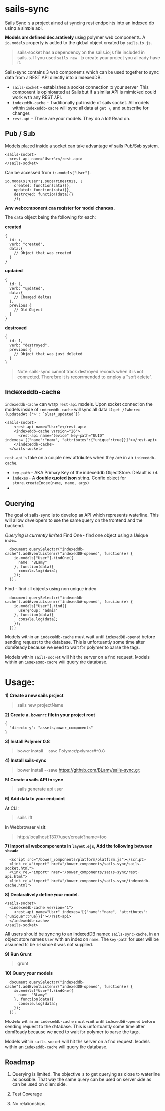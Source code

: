 # sails-sync
Sails Sync is a project aimed at syncing rest endpoints into an indexed db using a simple api. 

**Models are defined declaratively** using polymer web components. A `io.models` property is added to the global object created by `sails.io.js`. 

> sails-socket has a dependency on the sails.io.js file included in sails.js. If you used `sails new ` to create your project you already have it.

Sails-sync contains 3 web components which can be used together to sync data from a REST API directly into a IndexedDB.
* `sails-socket` - establishes a socket connection to your server. This component is opinionated at Sails but if a similar API is mimicked could work with any REST API.
* `indexeddb-cache` - Traditionally put inside of sails socket. All models within `indexeddb-cache` will sync all data at `get /`, and subscribe for changes
* `rest-api` - These are your models. They do a lot! Read on.

## Pub / Sub
Models placed inside a socket can take advantage of sails Pub/Sub system.
```
<sails-socket>
  <rest-api name="User"></rest-api>
</sails-socket>
```

Can be accessed from `io.models["User"]`. 
  ```
  io.models["User"].subscribe(this, { 
      created: function(data){},
      updated: function(data){},
      destroyed: function(data){}
      });
  ```
  **Any webcomponent can register for model changes.** 
  
  
  The `data` object being the following for each:
  
  **created**
  ```
  {
    id: 1,
    verb: "created",
    data:{ 
      // Object that was created
    }
  }
  ```
  
  **updated**
  ```
  {
    id: 1,
    verb: "updated",
    data:{
      // Changed deltas
    },
    previous:{
      // Old Object
    }
  }
  ```
  
  **destroyed**
  ```
  {
    id: 1,
    verb: "destroyed",
    previous:{
      // Object that was just deleted
    }
  }
  ```
  > Note: sails-sync cannot track destroyed records when it is not connected. Therefore it is recommended to employ a "soft delete". 
  
## Indexeddb-cache
`indexeddb-cache` can wrap `rest-api` models. Upon socket connection the models inside of `indexeddb-cache` will sync all data at ```get /?where={updatedAt:{'>': `$last_updated`}}```
  


```
<sails-socket>
    <rest-api name="User"></rest-api>
    <indexeddb-cache version="26">
      <rest-api name="Device" key-path="UUID" indexes='[{"name":"name", "attributes":{"unique":true}}]'></rest-api>
    </indexeddb-cache>
  </sails-socket>
  ```
  
`rest-api's` take on a couple new attributes when they are in an `indexeddb-cache`.
* `key-path` - AKA Primary Key of the indexeddb ObjectStore. Default is `id`.
* `indexes` - A **double quoted json** string, Config object for `store.createIndex(name, name, args)`
* 

## Querying
The goal of sails-sync is to develop an API which represents waterline. This will allow developers to use the same query on the frontend and the backend. 

*Querying is currently limited*
Find One - find one object using a Unique index.
```
  document.querySelector("indexeddb-cache").addEventListener("indexedDB-opened", function(e) {
    io.models["User"].findOne({
      name: "BLamy"
    }, function(data){
      console.log(data);
    });
  });
  ```
  
Find - find all objects using non unique index
```
  document.querySelector("indexeddb-cache").addEventListener("indexedDB-opened", function(e) {
    io.models["User"].find({
      usergroup: "admin"
    }, function(data){
      console.log(data);
    });
  });
  ```

  
Models within an `indexeddb-cache` must wait until `indexedDB-opened` before sending request to the database. This is unfortuantly some time after domReady because we need to wait for polymer to parse the tags. 


Models within `sails-socket` will hit the server on a find request. Models within an `indexeddb-cache` will query the database.



# Usage:
**1) Create a new sails project**
> sails new projectName


**2) Create a `.bowerrc` file in your project root**
```
{
  "directory": "assets/bower_components"
}
```


**3) Install Polymer 0.8**
> bower install --save Polymer/polymer#^0.8



**4) Install sails-sync**
> bower install --save https://github.com/BLamy/sails-sync.git



**5) Create a sails API to sync**
> sails generate api user



**6) Add data to your endpoint**

At CLI:

> sails lift

In Webbrowser visit:

> http://localhost:1337/user/create?name=foo



**7) Import all webcomponents in `layout.ejs`, Add the following between `<head>`**
```
  <script src="/bower_components/platform/platform.js"></script>
  <link rel="import" href="/bower_components/sails-sync/sails-socket.html">
  <link rel="import" href="/bower_components/sails-sync/rest-api.html">
  <link rel="import" href="/bower_components/sails-sync/indexeddb-cache.html">
```


**8) Declaratively define your model.**
```
<sails-socket>
  <indexeddb-cache version="1">
    <rest-api name="User" indexes='[{"name":"name", "attributes":{"unique":true}}]'></rest-api>
  </indexeddb-cache>
</sails-socket>
```
All users should be syncing to an indexedDB named `sails-sync-cache`, in an object store names `User` with an index on `name`. The `key-path` for user will be assumed to be `id` since it was not supplied.


**9) Run Grunt**
> grunt


**10) Query your models**
```
  document.querySelector("indexeddb-cache").addEventListener("indexedDB-opened", function(e) {
    io.models["User"].findOne({
      name: "BLamy"
    }, function(data){
      console.log(data);
    });
  });
  ```
Models within an `indexeddb-cache` must wait until `indexedDB-opened` before sending request to the database. This is unfortuantly some time after domReady because we need to wait for polymer to parse the tags. 

Models within `sails-socket` will hit the server on a find request. Models within an `indexeddb-cache` will query the database.



## Roadmap
1) Querying is limited. The objective is to get querying as close to waterline as possible. That way the same query can be used on server side as can be used on client side. 

2) Test Coverage

3) No relationships. 
